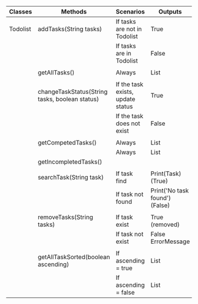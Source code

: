 | Classes  | Methods                                        | Scenarios                         | Outputs                        |
|----------|------------------------------------------------|-----------------------------------|--------------------------------|
| Todolist | addTasks(String tasks)                         | If tasks are not in Todolist      | True                           |
|          |                                                | If tasks are in Todolist          | False                          |
|          |                                                |                                   |                                |
|          | getAllTasks()                                  | Always                            | List<Task>                     |
|          |                                                |                                   |                                |
|          | changeTaskStatus(String tasks, boolean status) | If the task exists, update status | True                           |
|          |                                                | If the task does not exist        | False                          |
|          |                                                |                                   |                                |
|          | getCompetedTasks()                             | Always                            | List<Task>                     |
|          |                                                | Always                            | List<Task>                     |
|          | getIncompletedTasks()                          |                                   |                                |
|          |                                                |                                   |                                |
|          | searchTask(String task)                        | If task find                      | Print(Task) (True)             |
|          |                                                | If task not found                 | Print('No task found') (False) |
|          |                                                |                                   |                                |
|          | removeTasks(String tasks)                      | If task exist                     | True (removed)                 |
|          |                                                | If task not exist                 | False ErrorMessage             |
|          |                                                |                                   |                                |
|          | getAllTaskSorted(boolean ascending)            | If ascending = true               | List<Task>                     |
|          |                                                | If ascending = false              | List<Task>                     |
